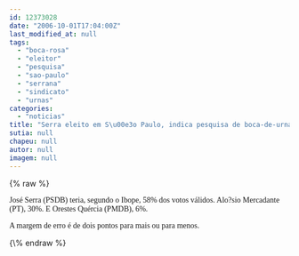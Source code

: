 ```yaml
---
id: 12373028
date: "2006-10-01T17:04:00Z"
last_modified_at: null
tags:
  - "boca-rosa"
  - "eleitor"
  - "pesquisa"
  - "sao-paulo"
  - "serrana"
  - "sindicato"
  - "urnas"
categories:
  - "noticias"
title: "Serra eleito em S\u00e3o Paulo, indica pesquisa de boca-de-urna"
sutia: null
chapeu: null
autor: null
imagem: null
---
```

{\% raw %}
<p><P><FONT face=Verdana>José Serra (PSDB) teria, segundo o Ibope, 58% dos votos válidos. </FONT><FONT face=Verdana>Alo?sio Mercadante (PT), 30%. E </FONT><FONT face=Verdana>Orestes Quércia (PMDB), 6%.</FONT></P></p>
<p><P><FONT face=Verdana>A margem de erro é de dois pontos para mais ou para menos.</FONT></P> </p>
{\% endraw %}